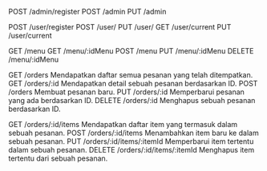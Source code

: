 <!-- admin -->

POST /admin/register
POST /admin
PUT /admin

<!-- user -->

POST /user/register
POST /user/
PUT /user/
GET /user/current
PUT /user/current

<!-- menu -->

GET /menu
GET /menu/:idMenu
POST /menu
PUT /menu/:idMenu
DELETE /menu/:idMenu

<!-- orders -->

GET /orders Mendapatkan daftar semua pesanan yang telah ditempatkan.
GET /orders/:id Mendapatkan detail sebuah pesanan berdasarkan ID.
POST /orders Membuat pesanan baru.
PUT /orders/:id Memperbarui pesanan yang ada berdasarkan ID.
DELETE /orders/:id Menghapus sebuah pesanan berdasarkan ID.

GET /orders/:id/items Mendapatkan daftar item yang termasuk dalam sebuah pesanan.
POST /orders/:id/items Menambahkan item baru ke dalam sebuah pesanan.
PUT /orders/:id/items/:itemId Memperbarui item tertentu dalam sebuah pesanan.
DELETE /orders/:id/items/:itemId Menghapus item tertentu dari sebuah pesanan.
